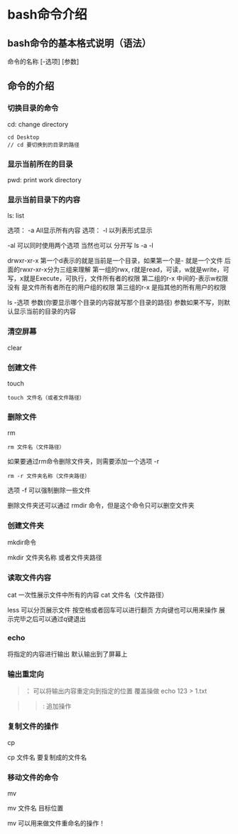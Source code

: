 # bash命令介绍
## bash命令的基本格式说明（语法）

命令的名称 [-选项] [参数]

## 命令的介绍
### 切换目录的命令
cd:  change directory
```shell
cd Desktop
// cd 要切换到的目录的路径
```

### 显示当前所在的目录
pwd: print work directory

### 显示当前目录下的内容
ls: list

选项： -a      All显示所有内容
选项： -l	   以列表形式显示

-al 可以同时使用两个选项  当然也可以 分开写  ls -a -l

drwxr-xr-x
第一个d表示的就是当前是一个目录，如果第一个是- 就是一个文件
后面的rwxr-xr-x分为三组来理解
第一组的rwx, r就是read，可读，w就是write，可写，x就是Execute，可执行，文件所有者的权限
第二组的r-x   中间的-表示w权限没有       是文件所有者所在的用户组的权限
第三组的r-x   是指其他的所有用户的权限


ls -选项 参数(你要显示哪个目录的内容就写那个目录的路径)
参数如果不写，则默认显示当前的目录的内容

### 清空屏幕
clear


### 创建文件
touch
```shell
touch 文件名（或者文件路径）
```

### 删除文件
rm

```shell
rm 文件名（文件路径）
```

如果要通过rm命令删除文件夹，则需要添加一个选项 -r
```shell
rm -r 文件夹名称（文件夹路径）
```


选项 -f 可以强制删除一些文件



删除文件夹还可以通过 rmdir 命令，但是这个命令只可以删空文件夹


### 创建文件夹
mkdir命令

mkdir 文件夹名称 或者文件夹路径


### 读取文件内容
cat  一次性展示文件中所有的内容
cat 文件名（文件路径）


less 可以分页展示文件  按空格或者回车可以进行翻页  方向键也可以用来操作
展示完毕之后可以通过q键退出


### echo
将指定的内容进行输出  默认输出到了屏幕上


### 输出重定向
> ： 可以将输出内容重定向到指定的位置  覆盖操做
echo 123 > 1.txt

>>: 追加操作

### 复制文件的操作
cp

cp 文件名 要复制成的文件名

### 移动文件的命令

mv

mv 文件名  目标位置

mv 可以用来做文件重命名的操作！